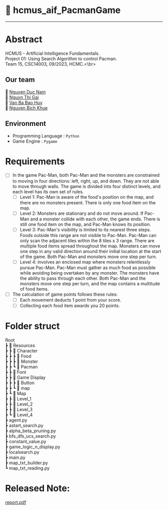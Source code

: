 # 🍗 hcmus_aif_PacmanGame
---
# Abstract
HCMUS - Artificial Intelligence Fundamentals.<br />
Project 01: Using Search Algorithm to control Pacman.<br />
Team 15, CSC14003, 09/2023, HCMC.<\br>
## Our team
👻 [Nguyen Duc Nam](https://github.com/nguyenducnam03)<br />
👻 [Nguyn Thi Gai](https://github.com/nguyenthigai1905)<br />
👻 [Van Ba Bao Huy](https://github.com/baohuyvanba)<br />
👻 [Nguyen Bich Khue](https://github.com/bichkhue23)<br />

## Environment
- Programming Language : `Python`
- Game Engine          : `Pygame`

# Requirements
- [ ] In the game Pac-Man, both Pac-Man and the monsters are constrained to moving in four directions: left, right, up, and down. They are not able to move through walls. The game is divided into four distinct levels, and each level has its own set of rules.
  - [ ] Level 1: Pac-Man is aware of the food's position on the map, and there are no monsters present. There is only one food item on the map.
  - [ ] Level 2: Monsters are stationary and do not move around. If Pac-Man and a monster collide with each other, the game ends. There is still one food item on the map, and Pac-Man knows its position.
  - [ ] Level 3: Pac-Man's visibility is limited to its nearest three steps. Foods outside this range are not visible to Pac-Man. Pac-Man can only scan the adjacent tiles within the 8 tiles x 3 range. There are multiple food items spread throughout the map. Monsters can move one step in any valid direction around their initial location at the start of the game. Both Pac-Man and monsters move one step per turn.
  - [ ] Level 4: involves an enclosed map where monsters relentlessly pursue Pac-Man. Pac-Man must gather as much food as possible while avoiding being overtaken by any monster. The monsters have the ability to pass through each other. Both Pac-Man and the monsters move one step per turn, and the map contains a multitude of food items.
- [ ] The calculation of game points follows these rules:
  - [ ] Each movement deducts 1 point from your score.
  - [ ] Collecting each food item awards you 20 points.

# Folder struct
Root<br />
 ┣ 📂 Resources<br />
 ┣  ┣ 📂 Character<br />
 ┣  ┣  ┣ 📂 Food<br />
 ┣  ┣  ┣ 📂 Monster<br />
 ┣  ┣  ┗ 📂 Pacman<br />
 ┣  ┣ 📂 Font<br />
 ┣  ┣ 📂 Game Display<br />
 ┣  ┣  ┣ 📂 Button<br />
 ┣  ┣  ┗ 📂 map<br />
 ┣  ┗ 📂 Map<br />
 ┣     ┣ 📂 Level_1<br />
 ┣     ┣ 📂 Level_2<br />
 ┣     ┣ 📂 Level_3<br />
 ┣     ┗ 📂 Level_4<br />
 ┣ agent.py<br />
 ┣ astart_search.py<br />
 ┣ alpha_beta_pruning.py<br />
 ┣ bfs_dfs_ucs_search.py<br />
 ┣ constant_value.py<br />
 ┣ game_logic_n_display.py<br />
 ┣ localsearch.py<br />
 ┣ main.py<br />
 ┣ map_txt_builder.py<br />
 ┗ map_txt_reading.py<br />

# Released Note:
[report.pdf](https://github.com/baohuyvanba/hcmus_aif_PacmanGame/blob/1e6d957735ff679fa7de85a6cd83501464574664/reports.pdf)







 
